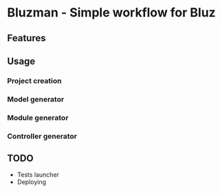   Bluzman - Simple workflow for Bluz
======================================

## Features


## Usage

### Project creation

### Model generator

### Module generator

### Controller generator


## TODO

 * Tests launcher
 * Deploying





